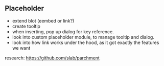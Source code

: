 ## Placeholder

- extend blot (eembed or link?)
- create tooltip
- when inserting, pop up dialog for key reference.
- look into custom placeholder module, to manage tooltip and dialog.
- look into how link works under the hood, as it got exactly the features we want

research:
https://github.com/slab/parchment
